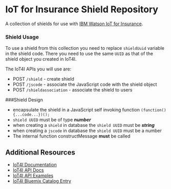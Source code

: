 # IoT for Insurance Shield Repository
A collection of shields for use with [IBM Watson IoT for Insurance](https://www.ibm.com/internet-of-things/iot-solutions/iot-insurance/). 

### Shield Usage
To use a shield from this collection you need to replace `shieldUuid` variable in the shield code. There you need to use the same `UUID` as that of the shield object you created in IoT4I. 

The IoT4I APIs you will use are:

- POST `/shield` - create shield
- POST `/jscode` - associate the JavaScript code with the shield object
- POST `/shieldassociation` - associate the shield to users 


###Shield Design 
- encapsulate the shield in a JavaScript self invoking function `(function(){...code...})();`
- `shield UUID` must be of type ***number***
- when creating a `shield` in database the `shield UUID` must be ***string***
- when creating a `jscode` in database the `shield UUID` must be a number
- The internal function constructMessage **must** be called

## Additional Resources
- [IoT4I Documentation](https://console.ng.bluemix.net/docs/services/IotInsurance/index.html) 
- [IoT4I API Docs](https://iot4i-api-docs.mybluemix.net/) 
- [IoT4I API Examples](https://github.com/IBM-Bluemix/iot4i-api-examples-nodejs/#iot-for-insurance-api-examples) 
- [IoT4I Bluemix Catalog Entry](https://console.ng.bluemix.net/docs/services/IotInsurance/index.html)  

